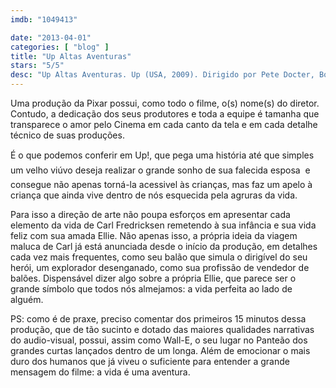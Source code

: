 ```yaml
---
imdb: "1049413"

date: "2013-04-01"
categories: [ "blog" ]
title: "Up Altas Aventuras"
stars: "5/5"
desc: "Up Altas Aventuras. Up (USA, 2009). Dirigido por Pete Docter, Bob Peterson. Escrito por Pete Docter, Bob Peterson, Thomas McCarthy, Bob Peterson, Pete Docter. Com Edward Asner, Christopher Plummer, Jordan Nagai, Bob Peterson, Delroy Lindo, Jerome Ranft, John Ratzenberger, David Kaye, Elie Docter."
---
```

Uma produção da Pixar possui, como todo o filme, o(s) nome(s) do diretor. Contudo, a dedicação dos seus produtores e toda a equipe é tamanha que transparece o amor pelo Cinema em cada canto da tela e em cada detalhe técnico de suas produções.

É o que podemos conferir em Up!, que pega uma história até que simples  um velho viúvo deseja realizar o grande sonho de sua falecida esposa  e consegue não apenas torná-la acessivel às crianças, mas faz um apelo à criança que ainda vive dentro de nós esquecida pela agruras da vida.

Para isso a direção de arte não poupa esforços em apresentar cada elemento da vida de Carl Fredricksen remetendo à sua infância e sua vida feliz com sua amada Ellie. Não apenas isso, a própria ideia da viagem maluca de Carl já está anunciada desde o início da produção, em detalhes cada vez mais frequentes, como seu balão que simula o dirigível do seu herói, um explorador desenganado, como sua profissão de vendedor de balões. Dispensável dizer algo sobre a própria Ellie, que parece ser o grande símbolo que todos nós almejamos: a vida perfeita ao lado de alguém.

PS: como é de praxe, preciso comentar dos primeiros 15 minutos dessa produção, que de tão sucinto e dotado das maiores qualidades narrativas do audio-visual, possui, assim como Wall-E, o seu lugar no Panteão dos grandes curtas lançados dentro de um longa. Além de emocionar o mais duro dos humanos que já viveu o suficiente para entender a grande mensagem do filme: a vida é uma aventura.

